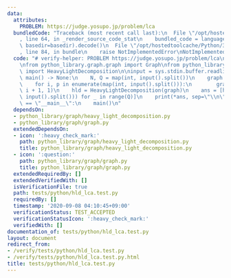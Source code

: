 ```yaml
---
data:
  attributes:
    PROBLEM: https://judge.yosupo.jp/problem/lca
  bundledCode: "Traceback (most recent call last):\n  File \"/opt/hostedtoolcache/Python/3.8.5/x64/lib/python3.8/site-packages/onlinejudge_verify/documentation/build.py\"\
    , line 64, in _render_source_code_stat\n    bundled_code = language.bundle(stat.path,\
    \ basedir=basedir).decode()\n  File \"/opt/hostedtoolcache/Python/3.8.5/x64/lib/python3.8/site-packages/onlinejudge_verify/languages/python.py\"\
    , line 84, in bundle\n    raise NotImplementedError\nNotImplementedError\n"
  code: "# verify-helper: PROBLEM https://judge.yosupo.jp/problem/lca\nimport sys\n\
    \nfrom python_library.graph.graph import Graph\nfrom python_library.graph.heavy_light_decomposition\
    \ import HeavyLightDecomposition\n\ninput = sys.stdin.buffer.readline\n\n\ndef\
    \ main() -> None:\n    N, Q = map(int, input().split())\n    graph = Graph(N)\n\
    \    for i, p in enumerate(map(int, input().split())):\n        graph.add_edge(p,\
    \ i + 1, 1)\n    hld = HeavyLightDecomposition(graph)\n    ans = [hld.lca(*map(int,\
    \ input().split())) for _ in range(Q)]\n    print(*ans, sep=\"\\n\")\n\n\nif __name__\
    \ == \"__main__\":\n    main()\n"
  dependsOn:
  - python_library/graph/heavy_light_decomposition.py
  - python_library/graph/graph.py
  extendedDependsOn:
  - icon: ':heavy_check_mark:'
    path: python_library/graph/heavy_light_decomposition.py
    title: python_library/graph/heavy_light_decomposition.py
  - icon: ':question:'
    path: python_library/graph/graph.py
    title: python_library/graph/graph.py
  extendedRequiredBy: []
  extendedVerifiedWith: []
  isVerificationFile: true
  path: tests/python/hld_lca.test.py
  requiredBy: []
  timestamp: '2020-09-08 04:10:45+09:00'
  verificationStatus: TEST_ACCEPTED
  verificationStatusIcon: ':heavy_check_mark:'
  verifiedWith: []
documentation_of: tests/python/hld_lca.test.py
layout: document
redirect_from:
- /verify/tests/python/hld_lca.test.py
- /verify/tests/python/hld_lca.test.py.html
title: tests/python/hld_lca.test.py
---
```

